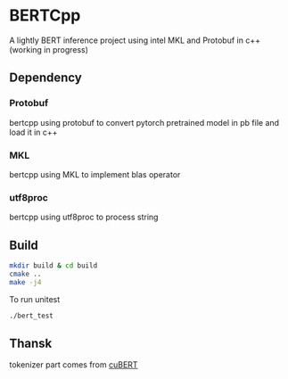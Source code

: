 # BERTCpp
A lightly BERT inference project using intel MKL and Protobuf in c++ (working in progress)
## Dependency
### Protobuf
bertcpp using protobuf to convert pytorch pretrained model in pb file and load it in c++
### MKL
bertcpp using MKL to implement blas operator
### utf8proc
bertcpp using utf8proc to process string
## Build
```bash
mkdir build & cd build
cmake ..
make -j4
```
To run unitest
```bash
./bert_test
```
## Thansk
tokenizer part comes from [cuBERT](https://github.com/zhihu/cuBERT)